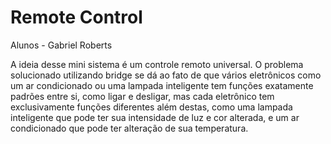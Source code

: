 # Remote Control

Alunos
    - Gabriel Roberts

A ideia desse mini sistema é um controle remoto universal.
O problema solucionado utilizando bridge se dá ao fato de que vários eletrônicos como um ar condicionado ou uma lampada inteligente tem funções exatamente padrões entre si, como ligar e desligar, mas cada eletrônico tem exclusivamente funções diferentes além destas, como uma lampada inteligente que pode ter sua intensidade de luz e cor alterada, e um ar condicionado que pode ter alteração de sua temperatura.